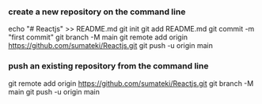 ### create a new repository on the command line

echo "# Reactjs" >> README.md
git init
git add README.md
git commit -m "first commit"
git branch -M main
git remote add origin https://github.com/sumateki/Reactjs.git
git push -u origin main



### push an existing repository from the command line

git remote add origin https://github.com/sumateki/Reactjs.git
git branch -M main
git push -u origin main